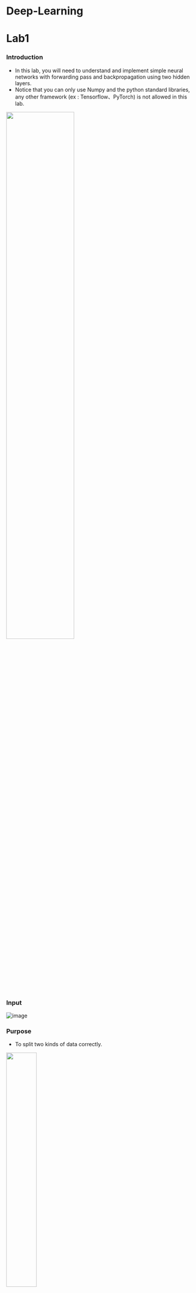 # Deep-Learning

# Lab1
### Introduction
- In this lab, you will need to understand and implement simple neural networks with forwarding pass and backpropagation using two hidden layers.
- Notice that you can only use Numpy and the python standard libraries, any other framework (ex : Tensorflow、PyTorch) is not allowed in this lab.
<img src=https://user-images.githubusercontent.com/39916963/146375325-b86debdd-3678-4026-b37a-3ff50dd4eef4.png width="60%" height="60%">

### Input
![image](https://user-images.githubusercontent.com/39916963/146375418-e613c735-a97c-4533-afdc-0109c56b474e.png)

### Purpose
- To split two kinds of data correctly.
<img src=https://user-images.githubusercontent.com/39916963/146375520-0f759486-b9a9-4a81-8d7b-d2e604ae7d86.png width="40%" height="40%">

---

# Lab2
### Introduction
- In this lab, you will need to implement simple EEG classification models which are EEGNet, DeepConvNet with BCI competition dataset.
- Additionally, you need to try different kinds of activation function including ReLU, Leakly ReLU, ELU.

### Input data
![image](https://user-images.githubusercontent.com/39916963/146378561-f8d48713-e6b7-4114-9650-1e9c36ab1593.png)

---

# Lab3
### Introduction
- In this lab, you will need to analysis diabetic retinopathy (糖尿病所引發視網膜病變) in the following three steps.
- First, you need to write your own custom DataLoader through PyTorch framework.
- Second, you need to classify diabetic retinopathy grading via the ResNet architecture.
- Finally, you have to calculate the confusion matrix to evaluate the performance.
- Loss function: Cross entropy

### Dataset
- Diabetic Retinopathy Detection (kaggle)
- Format: .jpg

<img src="https://user-images.githubusercontent.com/39916963/146379678-f0db5f58-51b2-4935-a825-dfb280caf11e.png" width="50%" height="50%">

---

# Lab4
### Introduction
- Conditional Sequence-to-Sequence VAE
- In this lab, you need to implement a conditional seq2seq VAE for English tense conversion and generation.
- VAE has been applied to many NLP generation task such as text summarization and paraphrase.
- Specifically, your model should be able to do English tense conversion and text generation.
- For example, when we input the input word ‘access’ with the tense (the condition) ‘simple present’ to the encoder, it will generate a latent vector z.
- Then, we take z with the tense ‘present progressive’ as the input for the decoder and we expect that the output word should be ‘accessing’.
- In addition, we can also manually generate a Gaussian noise vector and feed it with different tenses to the decoder and generate a word those tenses.

![image](https://user-images.githubusercontent.com/39916963/146381200-5b0adff4-f11a-4a46-b77b-2b4f34b1e7f1.png)

- More details can be found in spec.

---

# Lab5
### Introduction
- In this lab, you need to implement a conditional GAN to generate synthetic images according to multi-label conditions.
- To achieve higher generation capacity, especially in computer vision, generative adversarial network (GAN) is proposed and has been widely applied on style transfer and image synthesis.
- In this lab, given a specific condition, your model should generate the corresponding synthetic images.
- For example, given “red cube” and “blue cylinder”, your model should generate the synthetic images with red cube and blue cylinder and meanwhile, input your generated images to a pre-trained classifier for evaluation.

![image](https://user-images.githubusercontent.com/39916963/146383006-6ab7c3bf-5f8e-4bdb-882d-3aa35b6ade69.png)

---

# Lab6
### Introduction
- Deep Q-Network and Deep Deterministic Policy Gradient
- In this lab, you will learn and implement two deep reinforcement algorithms by completing the following two tasks: 
  (1) solve LunarLander-v2 using deep Q-network (DQN), and 
  (2) solve LunarLanderContinuous-v2 using deep deterministic policy gradient (DDPG).
